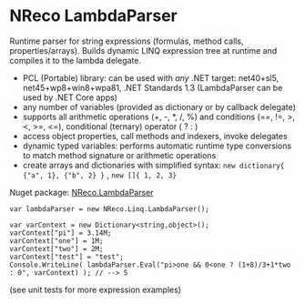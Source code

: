 # NReco LambdaParser
Runtime parser for string expressions (formulas, method calls, properties/arrays). Builds dynamic LINQ expression tree at runtime and compiles it to the lambda delegate.

* PCL (Portable) library: can be used with *any* .NET target: net40+sl5, net45+wp8+win8+wpa81, .NET Standards 1.3 (LambdaParser can be used by .NET Core apps)
* any number of variables (provided as dictionary or by callback delegate)
* supports all arithmetic operations (+, -, *, /, %) and conditions (==, !=, >, <, >=, <=), conditional (ternary) operator ( ? : )
* access object properties, call methods and indexers, invoke delegates
* dynamic typed variables: performs automatic runtime type conversions to match method signature or arithmetic operations
* create arrays and dictionaries with simplified syntax: `new dictionary{ {"a", 1}, {"b", 2} }` , `new []{ 1, 2, 3}`

Nuget package: [NReco.LambdaParser](https://www.nuget.org/packages/NReco.LambdaParser/)

```
var lambdaParser = new NReco.Linq.LambdaParser();

var varContext = new Dictionary<string,object>();
varContext["pi"] = 3.14M;
varContext["one"] = 1M;
varContext["two"] = 2M;
varContext["test"] = "test";
Console.WriteLine( lambdaParser.Eval("pi>one && 0<one ? (1+8)/3+1*two : 0", varContext) ); // --> 5
```
(see unit tests for more expression examples)
